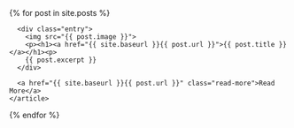 <style>
  p {margin-right: auto;}
  img {margin-left: auto;}
</style>
<div class="posts">
  {% for post in site.posts %}
    <article class="post">

      

      <div class="entry">
        <img src="{{ post.image }}">
        <p><h1><a href="{{ site.baseurl }}{{ post.url }}">{{ post.title }}</a></h1><p>
        {{ post.excerpt }}
      </div>

      <a href="{{ site.baseurl }}{{ post.url }}" class="read-more">Read More</a>
    </article>
  {% endfor %}
</div>

